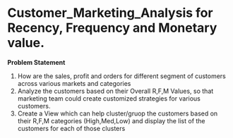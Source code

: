 # Customer_Marketing_Analysis for Recency, Frequency and Monetary value.

**Problem Statement**
1. How are the sales, profit and orders for different segment of customers across various markets and categories </br>
2. Analyze the customers based on their Overall R,F,M Values, so that marketing team could create customized strategies for various customers. </br>
3. Create a View which can help cluster/gruop the customers based on their R,F,M categories (High,Med,Low) and display the list of the customers for each of those clusters

